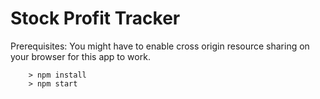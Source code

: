 # Stock Profit Tracker

Prerequisites: You might have to enable cross origin resource sharing on your browser for this app to work.
```
	> npm install
	> npm start
```
